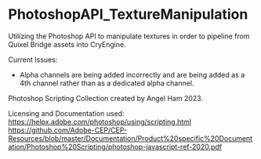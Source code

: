 # PhotoshopAPI_TextureManipulation
Utilizing the Photoshop API to manipulate textures in order to pipeline from Quixel Bridge assets into CryEngine.

Current Issues:
- Alpha channels are being added incorrectly and are being added as a 4th channel rather than as a dedicated alpha channel.

Photoshop Scripting Collection created by Angel Ham 2023.

Licensing and Documentation used:
https://helpx.adobe.com/photoshop/using/scripting.html
https://github.com/Adobe-CEP/CEP-Resources/blob/master/Documentation/Product%20specific%20Documentation/Photoshop%20Scripting/photoshop-javascript-ref-2020.pdf
